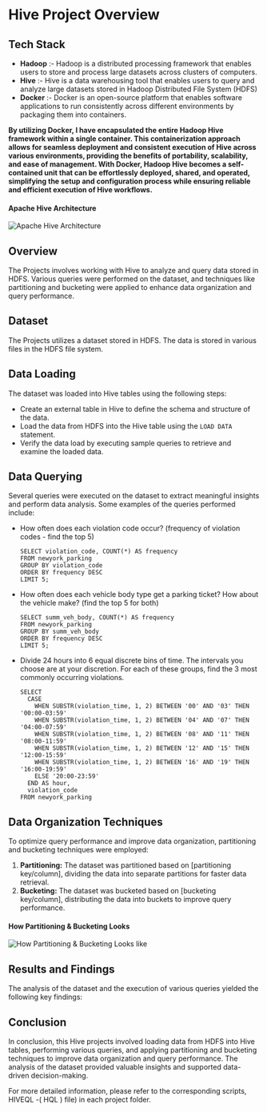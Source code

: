 # Hive Project Overview

## Tech Stack
* **Hadoop** :- Hadoop is a distributed processing framework that enables users to store and process large datasets across clusters of computers.
* **Hive** :- Hive is a data warehousing tool that enables users to query and analyze large datasets stored in Hadoop Distributed File System (HDFS)
* **Docker** :- Docker is an open-source platform that enables software applications to run consistently across different environments by packaging them into containers.

**By utilizing Docker, I have encapsulated the entire Hadoop Hive framework within a single container. This containerization approach allows for seamless deployment and consistent execution of Hive across various environments, providing the benefits of portability, scalability, and ease of management. With Docker, Hadoop Hive becomes a self-contained unit that can be effortlessly deployed, shared, and operated, simplifying the setup and configuration process while ensuring reliable and efficient execution of Hive workflows.**

#### Apache Hive Architecture

![Apache Hive Architecture](https://cdn.analyticsvidhya.com/wp-content/uploads/2020/10/Screenshot-from-2020-10-25-20-47-32.png)


## Overview
The Projects involves working with Hive to analyze and query data stored in HDFS. Various queries were performed on the dataset, and techniques like partitioning and bucketing were applied to enhance data organization and query performance.

## Dataset
The Projects utilizes a dataset stored in HDFS. The data is stored in various files in the HDFS file system.

## Data Loading
The dataset was loaded into Hive tables using the following steps:

- Create an external table in Hive to define the schema and structure of the data.
- Load the data from HDFS into the Hive table using the `LOAD DATA` statement.
- Verify the data load by executing sample queries to retrieve and examine the loaded data.

## Data Querying
Several queries were executed on the dataset to extract meaningful insights and perform data analysis. Some examples of the queries performed include:

- How often does each violation code occur? (frequency of violation codes - find the top 5)
  ```
  SELECT violation_code, COUNT(*) AS frequency
  FROM newyork_parking
  GROUP BY violation_code
  ORDER BY frequency DESC
  LIMIT 5;
  ```
  
- How often does each vehicle body type get a parking ticket? How about the vehicle make? (find the top 5 for both)
  ```
  SELECT summ_veh_body, COUNT(*) AS frequency
  FROM newyork_parking
  GROUP BY summ_veh_body
  ORDER BY frequency DESC
  LIMIT 5;
  ```
  
- Divide 24 hours into 6 equal discrete bins of time. The intervals you choose are at your discretion. For each of these groups, find the 3 most commonly occurring violations.
  ```
  SELECT
    CASE
      WHEN SUBSTR(violation_time, 1, 2) BETWEEN '00' AND '03' THEN '00:00-03:59'
      WHEN SUBSTR(violation_time, 1, 2) BETWEEN '04' AND '07' THEN '04:00-07:59'
      WHEN SUBSTR(violation_time, 1, 2) BETWEEN '08' AND '11' THEN '08:00-11:59'
      WHEN SUBSTR(violation_time, 1, 2) BETWEEN '12' AND '15' THEN '12:00-15:59'
      WHEN SUBSTR(violation_time, 1, 2) BETWEEN '16' AND '19' THEN '16:00-19:59'
      ELSE '20:00-23:59'
    END AS hour,
    violation_code
  FROM newyork_parking
  ```

## Data Organization Techniques
To optimize query performance and improve data organization, partitioning and bucketing techniques were employed:

1. **Partitioning:** The dataset was partitioned based on [partitioning key/column], dividing the data into separate partitions for faster data retrieval.
2. **Bucketing:** The dataset was bucketed based on [bucketing key/column], distributing the data into buckets to improve query performance.

#### How Partitioning & Bucketing Looks
![How Partitioning & Bucketing Looks like](https://cdn.analyticsvidhya.com/wp-content/uploads/2020/11/Screenshot-from-2020-11-11-14-41-05.png)

## Results and Findings
The analysis of the dataset and the execution of various queries yielded the following key findings:

## Conclusion
In conclusion, this Hive projects involved loading data from HDFS into Hive tables, performing various queries, and applying partitioning and bucketing techniques to improve data organization and query performance. The analysis of the dataset provided valuable insights and supported data-driven decision-making.

For more detailed information, please refer to the corresponding scripts, HIVEQL -( HQL ) file) in each project folder.
